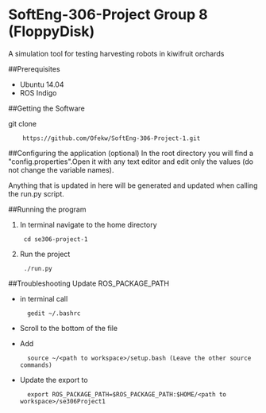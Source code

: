 # SoftEng-306-Project Group 8 (FloppyDisk)
A simulation tool for testing harvesting robots in kiwifruit orchards

##Prerequisites

* Ubuntu 14.04
* ROS Indigo

##Getting the Software

git clone 

		https://github.com/Ofekw/SoftEng-306-Project-1.git

##Configuring the application (optional)
  In the root directory you will find a "config.properties".Open it with any text editor and edit only the values (do not      change the variable names).
  
  Anything that is updated in here will be generated and updated when calling the run.py script.


##Running the program 

1. In terminal navigate to the home directory

		cd se306-project-1
	
2. Run the project

	 	./run.py


##Troubleshooting 
Update	ROS_PACKAGE_PATH

* in terminal call

		gedit ~/.bashrc

* Scroll to the bottom of the file
* Add 

		source ~/<path to workspace>/setup.bash (Leave the other source commands)
		
* Update the export to 

		export ROS_PACKAGE_PATH=$ROS_PACKAGE_PATH:$HOME/<path to workspace>/se306Project1
